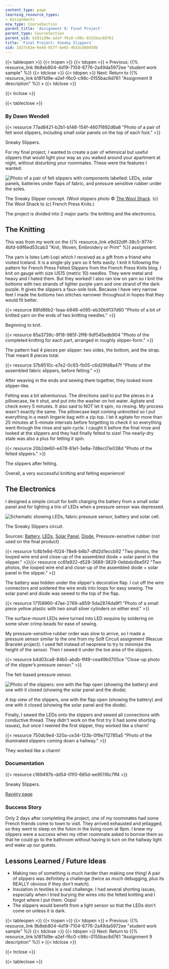 ```yaml
---
content_type: page
learning_resource_types:
- Assignments
ocw_type: CourseSection
parent_title: 'Assignment 9: Final Project'
parent_type: CourseSection
parent_uid: b1811d9e-a2ef-f6c0-c98c-0155bac8d761
title: 'Final Project: Sneaky Slippers'
uid: 1d37c63e-6e4d-91ff-be65-4633c880458b
---
```


{{< tableopen >}}
{{< tropen >}}
{{< tdopen >}}
« Previous: {{% resource_link 9b8eb804-4d19-7104-6776-2a49da5972ee "student work sample" %}}
{{< tdclose >}}
{{< tdopen >}}
Next: Return to {{% resource_link b1811d9e-a2ef-f6c0-c98c-0155bac8d761 "Assignment 9 description" %}} »
{{< tdclose >}}

{{< trclose >}}

{{< tableclose >}}

### By Dawn Wendell

{{< resource 77ad8421-b2b1-b148-154f-4607f892d6a8 "Photo of a pair of felt wool slippers, including small solar panels on the top of each foot." >}}

Sneaky Slippers.

For my final project, I wanted to create a pair of whimsical but useful slippers that would light your way as you walked around your apartment at night, without disturbing your roommates. These were the features I wanted:

![Photo of a pair of felt slippers with components labelled: LEDs, solar panels, batteries under flaps of fabric, and pressure sensitive rubber under the soles.](/courses/media-arts-and-sciences/mas-962-special-topics-new-textiles-spring-2010/assignments-and-projects/final-project/final-project-sneaky-slippers/image002.jpg)

The Sneaky Slipper concept. (Wool slippers photo © [The Wool Shack](http://frenchpressknits.blogspot.com/2009/10/happy-slipper-day.html). (c) The Wool Shack to (c) French Press Knits.)

The project is divided into 2 major parts: the knitting and the electronics.

The Knitting
------------

This was from my work on the {{% resource_link e9d32dff-38c5-9774-4bfd-b9f6ed53cab3 "Knit, Woven, Embroidery or Print" %}} assignment.

The yarn is Istex Lett-Lopi which I received as a gift from a friend who visited Iceland. It is a single-ply yarn so it felts easily. I knit it following the pattern for French Press Felted Slippers from the French Press Knits blog. I knit on gauge with size US15 (metric 10) needles. They were metal and heavy and I hated them. But they worked! I also ran low on yarn so I knit the bottoms with two strands of lighter purple yarn and one strand of the dark purple. It gives the slippers a faux-sole look. Because I have very narrow feet I made the bottoms two stitches narrower throughout in hopes that they would fit better.

{{< resource 88fd86b2-1eaa-b948-e085-eb30b9137d60 "Photo of a bit of knitted yarn on the ends of two knitting needles." >}}

Beginning to knit.

{{< resource 85a3739c-9f18-985f-2ff8-9df545edb904 "Photo of the completed knitting for each part, arranged in roughly slipper-form." >}}

The pattern had 4 pieces per slipper: two sides, the bottom, and the strap. That meant 8 pieces total.

{{< resource 37b9510c-e7e2-0c93-fb05-c6d29fd8a47f "Photo of the assembled fabric slippers, before felting." >}}

After weaving in the ends and sewing them together, they looked more slipper-like.

Felting was a bit adventurous. The directions said to put the pieces in a pillowcase, tie it shut, and put into the washer on hot water. Agitate and check every 5 minutes. It also said to NOT let it spin, no rinsing. My process wasn't exactly the same. The pillowcase kept coming unknotted so I put everything in a mesh lingerie bag with a zip top. I let it agitate for more than 25 minutes at 5-minute intervals before forgetting to check it so everything went through the rinse and spin cycle. I caught it before the final rinse and looked at the slippers and they had finally felted to size! The nearly-dry state was also a plus for letting it spin.

{{< resource 20b2de60-e478-81e1-3e8a-7d8ec01e038d "Photo of the felted slippers." >}}

The slippers after felting.

Overall, a very successful knitting and felting experience!

The Electronics
---------------

I designed a simple circuit for both charging the battery from a small solar panel and for lighting a trio of LEDs when a pressure sensor was depressed.

![Schematic showing LEDs, fabric pressure sensor, battery and solar cell.](/courses/media-arts-and-sciences/mas-962-special-topics-new-textiles-spring-2010/assignments-and-projects/final-project/final-project-sneaky-slippers/circuit.gif)

The Sneaky Slippers circuit.

Sources: [Battery](http://www.sparkfun.com/commerce/product_info.php?products_id=731), [LEDs](http://search.digikey.com/scripts/DkSearch/dksus.dll?Detail&name=160-1737-1-ND), [Solar Panel](http://www.bigsolarpanels.com/), [Diode](http://www.sparkfun.com/commerce/product_info.php?products_id=8589), Pressure-sensitive rubber (not used on the final product)

{{< resource 1c8b1e9d-f024-78e8-b6b7-dfd2d1eccb92 "Two photos, the looped wire end and close-up of the assembled diode + solar panel in the slipper." >}}{{< resource cc6fa922-d528-3689-3829-0ebbdc6be5f2 "Two photos, the looped wire end and close-up of the assembled diode + solar panel in the slipper." >}}

The battery was hidden under the slipper's decorative flap. I cut off the wire connectors and soldered the wire ends into loops for easy sewing. The solar panel and diode was sewed to the top of the flap.

{{< resource 17158960-47ae-2769-a859-5da2874da9f1 "Photo of a small piece yellow plastic with two small silver cylinders on either end." >}}

The surface-mount LEDs were turned into LED sequins by soldering on some silver crimp beads for ease of sewing.

My pressure-sensitive rubber order was slow to arrive, so I made a pressure sensor similar to the one from my Soft Circuit assignment (Rescue Bracelet project). I used felt instead of neoprene to try to minimize the height of the sensor. Then I sewed it under the toe area of the slippers.

{{< resource b4d03ca8-84b5-abdb-ff49-cea49b0705ce "Close-up photo of the slipper’s pressure sensor." >}}

The felt-based pressure sensor.

![Photo of the slippers: one with the flap open (showing the battery) and one with it closed (showing the solar panel and the diode).](/courses/media-arts-and-sciences/mas-962-special-topics-new-textiles-spring-2010/assignments-and-projects/final-project/final-project-sneaky-slippers/process.jpg)

A top view of the slippers, one with the flap open (showing the battery) and one with it closed (showing the solar panel and the diode).

Finally, I sewed the LEDs onto the slippers and sewed all connections with conductive thread. They didn't work on the first try (I had some shorting issues), but once I rewired the first slipper, they worked like a charm!

{{< resource 750dc9e4-320a-ce34-123b-0f9e712785a5 "Photo of the illuminated slippers coming down a hallway." >}}

They worked like a charm!

### Documentation

{{< resource c169497b-dd54-01f0-685d-ee95116c7ff4 >}}

Sneaky Slippers.

[Ravelry page](http://ravel.me/MITchick/fpfs)

### Success Story

Only 2 days after completing the project, one of my roommates had some French friends come to town to visit. They arrived exhausted and jetlagged, so they went to sleep on the futon in the living room at 9pm. I knew my slippers were a success when my other roommate asked to borrow them so that he could go to the bathroom without having to turn on the hallway light and wake up our guests.

Lessons Learned / Future Ideas
------------------------------

*   Making two of something is much harder than making one thing! A pair of slippers was definitely a challenge (twice as much debugging, plus its REALLY obvious if they don't match).
*   Insulation in textiles is a real challenge. I had several shorting issues, especially when I tried burying the wires into the felted knitting and I forgot where I put them. Oops!
*   The slippers would benefit from a light sensor so that the LEDs don't come on unless it is dark.

{{< tableopen >}}
{{< tropen >}}
{{< tdopen >}}
« Previous: {{% resource_link 9b8eb804-4d19-7104-6776-2a49da5972ee "student work sample" %}}
{{< tdclose >}}
{{< tdopen >}}
Next: Return to {{% resource_link b1811d9e-a2ef-f6c0-c98c-0155bac8d761 "Assignment 9 description" %}} »
{{< tdclose >}}

{{< trclose >}}

{{< tableclose >}}